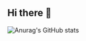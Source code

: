 ## Hi there 👋
![Anurag's GitHub stats](https://github-readme-stats.vercel.app/api?username=anuraghazra&show_icons=true&theme=tokyonight)
<!--
**xiaxizuishuai/xiaxizuishuai** is a ✨ _special_ ✨ repository because its `README.md` (this file) appears on your GitHub profile.

Here are some ideas to get you started:

- 🔭 I’m currently working on ...
- 🌱 I’m currently learning ...
- 👯 I’m looking to collaborate on ...
- 🤔 I’m looking for help with ...
- 💬 Ask me about ...
- 📫 How to reach me: ...
- 😄 Pronouns: ...
- ⚡ Fun fact: ...
-->
